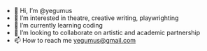 - 👋 Hi, I’m @yegumus
- 👀 I’m interested in theatre, creative writing, playwrighting
- 🌱 I’m currently learning coding
- 💞️ I’m looking to collaborate on artistic and academic partnership
- 📫 How to reach me yegumus@gmail.com

<!---
yegumus/yegumus is a ✨ special ✨ repository because its `README.md` (this file) appears on your GitHub profile.
You can click the Preview link to take a look at your changes.
--->
